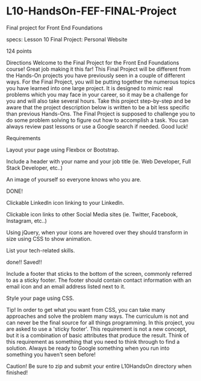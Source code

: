 # L10-HandsOn-FEF-FINAL-Project
Final project for Front End Foundations

specs:
Lesson 10 Final Project: Personal Website 

124 points


Directions
Welcome to the Final Project for the Front End Foundations course! Great job making it this far! This Final Project will be different from the Hands-On projects you have previously seen in a couple of different ways. For the Final Project, you will be putting together the numerous topics you have learned into one large project. It is designed to mimic real problems which you may face in your career, so it may be a challenge for you and will also take several hours. Take this project step-by-step and be aware that the project description below is written to be a bit less specific than previous Hands-Ons. The Final Project is supposed to challenge you to do some problem solving to figure out how to accomplish a task. You can always review past lessons or use a Google search if needed. Good luck!

Requirements
<!-- To begin, create a new project named L10HandsOn. You will be responsible for creating the necessary files. Your goal for this project is to create a website that has the following features: -->

Layout your page using Flexbox or Bootstrap.

Include a header with your name and your job title (ie. Web Developer, Full Stack Developer, etc..)

An image of yourself so everyone knows who you are.

 
<!-- Clickable GitHub icon linking to your GitHub. -->  DONE!

Clickable LinkedIn icon linking to your LinkedIn.

Clickable icon links to other Social Media sites (ie. Twitter, Facebook, Instagram, etc..)

Using jQuery, when your icons are hovered over they should transform in size using CSS to show animation.

List your tech-related skills.

<!-- Dynamically list your GitHub repositories using an AJAX request. --> done!! Saved!!

<!-- You will need the following API endpoint with your username. https://api.github.com/users/YOURUSERNAME/repos
Hint! Post the above into the web browser and you will see all of your repos listed as a JSON object -->

Include a footer that sticks to the bottom of the screen, commonly referred to as a sticky footer.
The footer should contain contact information with an email icon and an email address listed next to it.

Style your page using CSS.

Tip!
In order to get what you want from CSS, you can take many approaches and solve the problem many ways. The curriculum is not and can never be the final source for all things programming. In this project, you are asked to use a 'sticky footer'. This requirement is not a new concept, but it is a combination of basic attributes that produce the result. Think of this requirement as something that you need to think through to find a solution. Always be ready to Google something when you run into something you haven't seen before!

Caution!
Be sure to zip and submit your entire L10HandsOn directory when finished!

